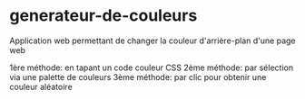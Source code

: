 # generateur-de-couleurs

Application web permettant de changer la couleur d'arrière-plan d'une page web

1ère méthode: en tapant un code couleur CSS
2ème méthode: par sélection via une palette de couleurs
3ème méthode: par clic pour obtenir une couleur aléatoire
